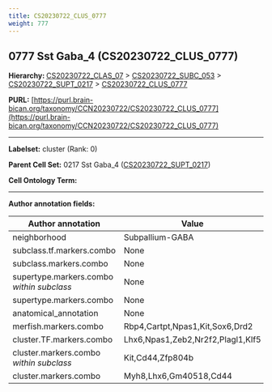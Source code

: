 ```yaml
---
title: CS20230722_CLUS_0777
weight: 777
---
```

## 0777 Sst Gaba_4 (CS20230722_CLUS_0777)
<b>Hierarchy: </b>
[CS20230722_CLAS_07](../CS20230722_CLAS_07) >
[CS20230722_SUBC_053](../CS20230722_SUBC_053) >
[CS20230722_SUPT_0217](../CS20230722_SUPT_0217) >
[CS20230722_CLUS_0777](../CS20230722_CLUS_0777)

**PURL:** [https://purl.brain-bican.org/taxonomy/CCN20230722/CS20230722_CLUS_0777](https://purl.brain-bican.org/taxonomy/CCN20230722/CS20230722_CLUS_0777)

---


**Labelset:** cluster (Rank: 0)

**Parent Cell Set:** 0217 Sst Gaba_4 ([CS20230722_SUPT_0217](../CS20230722_SUPT_0217))



**Cell Ontology Term:** 

[MARKER GENES.]: #


---

[TRANSFERRED ANNOTATIONS.]: #


[AUTHOR ANNOTATION FIELDS.]: #


**Author annotation fields:**

| Author annotation | Value |
|-------------------|-------|
|neighborhood|Subpallium-GABA|
|subclass.tf.markers.combo|None|
|subclass.markers.combo|None|
|supertype.markers.combo _within subclass_|None|
|supertype.markers.combo|None|
|anatomical_annotation|None|
|merfish.markers.combo|Rbp4,Cartpt,Npas1,Kit,Sox6,Drd2|
|cluster.TF.markers.combo|Lhx6,Npas1,Zeb2,Nr2f2,Plagl1,Klf5|
|cluster.markers.combo _within subclass_|Kit,Cd44,Zfp804b|
|cluster.markers.combo|Myh8,Lhx6,Gm40518,Cd44|
